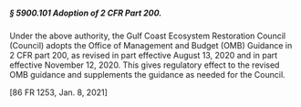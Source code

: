 ##### § 5900.101 Adoption of 2 CFR Part 200. #####

Under the above authority, the Gulf Coast Ecosystem Restoration Council (Council) adopts the Office of Management and Budget (OMB) Guidance in 2 CFR part 200, as revised in part effective August 13, 2020 and in part effective November 12, 2020. This gives regulatory effect to the revised OMB guidance and supplements the guidance as needed for the Council.

[86 FR 1253, Jan. 8, 2021]